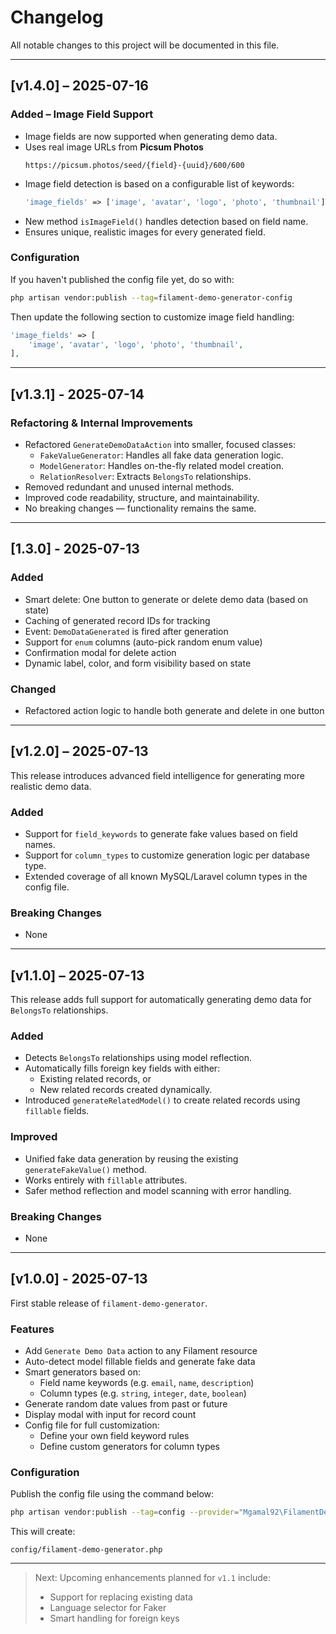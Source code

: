 # Changelog

All notable changes to this project will be documented in this file.

---

## [v1.4.0] – 2025-07-16

### Added – Image Field Support

- Image fields are now supported when generating demo data.
- Uses real image URLs from **Picsum Photos**
  ```text
  https://picsum.photos/seed/{field}-{uuid}/600/600
  ```
- Image field detection is based on a configurable list of keywords:
  ```php
  'image_fields' => ['image', 'avatar', 'logo', 'photo', 'thumbnail']
  ```
- New method `isImageField()` handles detection based on field name.
- Ensures unique, realistic images for every generated field.

### Configuration

If you haven't published the config file yet, do so with:

```bash
php artisan vendor:publish --tag=filament-demo-generator-config
```

Then update the following section to customize image field handling:

```php
'image_fields' => [
    'image', 'avatar', 'logo', 'photo', 'thumbnail',
],
```

---

## [v1.3.1] - 2025-07-14

### Refactoring & Internal Improvements

- Refactored `GenerateDemoDataAction` into smaller, focused classes:
  - `FakeValueGenerator`: Handles all fake data generation logic.
  - `ModelGenerator`: Handles on-the-fly related model creation.
  - `RelationResolver`: Extracts `BelongsTo` relationships.
- Removed redundant and unused internal methods.
- Improved code readability, structure, and maintainability.
- No breaking changes — functionality remains the same.

---

## [1.3.0] - 2025-07-13

### Added
- Smart delete: One button to generate or delete demo data (based on state)
- Caching of generated record IDs for tracking
- Event: `DemoDataGenerated` is fired after generation
- Support for `enum` columns (auto-pick random enum value)
- Confirmation modal for delete action
- Dynamic label, color, and form visibility based on state

### Changed
- Refactored action logic to handle both generate and delete in one button

---

## [v1.2.0] – 2025-07-13

This release introduces advanced field intelligence for generating more realistic demo data.

### Added
- Support for `field_keywords` to generate fake values based on field names.
- Support for `column_types` to customize generation logic per database type.
- Extended coverage of all known MySQL/Laravel column types in the config file.

### Breaking Changes
- None

---

## [v1.1.0] – 2025-07-13

This release adds full support for automatically generating demo data for `BelongsTo` relationships.

### Added
- Detects `BelongsTo` relationships using model reflection.
- Automatically fills foreign key fields with either:
  - Existing related records, or
  - New related records created dynamically.
- Introduced `generateRelatedModel()` to create related records using `fillable` fields.

### Improved
- Unified fake data generation by reusing the existing `generateFakeValue()` method.
- Works entirely with `fillable` attributes.
- Safer method reflection and model scanning with error handling.

### Breaking Changes
- None

---

## [v1.0.0] - 2025-07-13

First stable release of `filament-demo-generator`.

### Features

- Add `Generate Demo Data` action to any Filament resource
- Auto-detect model fillable fields and generate fake data
- Smart generators based on:
    - Field name keywords (e.g. `email`, `name`, `description`)
    - Column types (e.g. `string`, `integer`, `date`, `boolean`)
- Generate random date values from past or future
- Display modal with input for record count
- Config file for full customization:
    - Define your own field keyword rules
    - Define custom generators for column types

### Configuration

Publish the config file using the command below:

```bash
php artisan vendor:publish --tag=config --provider="Mgamal92\FilamentDemoGenerator\FilamentDemoGeneratorServiceProvider"
```

This will create:

```text
config/filament-demo-generator.php
```

---

> Next: Upcoming enhancements planned for `v1.1` include:
> - Support for replacing existing data
> - Language selector for Faker
> - Smart handling for foreign keys
